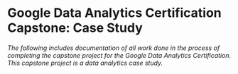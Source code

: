<h1> Google Data Analytics Certification Capstone: Case Study </h1>
<h6> The following includes documentation of all work done in the process of completing the capstone project for the Google Data Analytics Certification. This capstone project is a data analytics case study. </h6>
